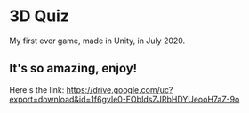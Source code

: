 # 3D Quiz
My first ever game, made in Unity, in July 2020.
## It's so amazing, enjoy!
Here's the link:
https://drive.google.com/uc?export=download&id=1f6gyIe0-FObIdsZJRbHDYUeooH7aZ-9o
